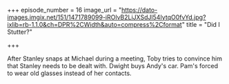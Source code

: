 +++
episode_number = 16
image_url = "https://dato-images.imgix.net/151/1471789099-iROlvB2LiJXSdJl54IytqO0fvYd.jpg?ixlib=rb-1.1.0&ch=DPR%2CWidth&auto=compress%2Cformat"
title = "Did I Stutter?"

+++

After Stanley snaps at Michael during a meeting, Toby tries to convince him that Stanley needs to be dealt with. Dwight buys Andy's car. Pam's forced to wear old glasses instead of her contacts.